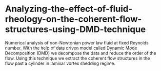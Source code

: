 # Analyzing-the-effect-of-fluid-rheology-on-the-coherent-flow-structures-using-DMD-technique
Numerical analysis of non-Newtonian power law fluid at fixed Reynolds number. With the help of data driven model called Dynamic Mode Decomposition (DMD) we decompose the data and reduce the order of the flow. Using this technique we extract the coherent flow structures in the flow past a cylinder in laminar vortex shedding regime.
